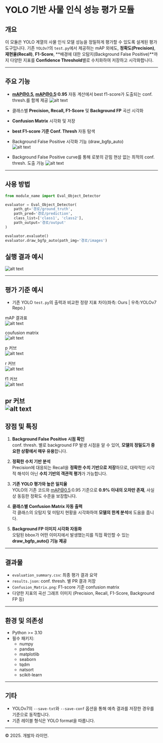 
# YOLO 기반 사물 인식 성능 평가 모듈

## 개요

이 모듈은 YOLO 계열의 사물 인식 모델 성능을 정밀하게 평가할 수 있도록 설계된 평가 도구입니다. 기존 `YOLOv7`의 `test.py`에서 제공하는 mAP 외에도, **정확도(Precision)**, **재현율(Recall)**, **F1-Score**, **배경에 대한 오탐지(Background False Positive)**까지 다양한 지표를 **Confidence Threshold**별로 수치화하여 저장하고 시각화합니다.

---

## 주요 기능

- **mAP@0.5, mAP@0.5:0.95** 자동 계산에서 best f1-score가 도출되는 conf. thresh.를 함께 제공
![alt text](readme_images/mAP_result.png)  
- 클래스별 **Precision, Recall, F1-Score** 및 **Background FP** 곡선 시각화
- **Confusion Matrix** 시각화 및 저장
- **best F1-score 기준 Conf. Thresh** 자동 탐색
- Background False Positive 시각화 기능 (draw_bgfp_auto)  
![alt text](readme_images/bg_fp_ex1.png)  
  
- Background False Positive curve를 통해 로봇의 갇힘 현상 없는 최적의 conf. thresh. 도출 가능 
![alt text](readme_images/Background_FP_curve.png)  
---

## 사용 방법

```python
from module_name import Eval_Object_Detector

evaluator = Eval_Object_Detector(
    path_gt='경로/ground_truth',
    path_pred='경로/prediction',
    class_list=['class1', 'class2'],
    path_output='경로/output'
)

evaluator.evaluate()
evaluator.draw_bgfp_auto(path_img='경로/images')
```

## 실행 결과 예시  
![alt text](readme_images/run_example_1.png)  

---

## 평가 기준 예시

- 기존 YOLO `test.py`의 출력과 비교한 정량 지표 차이(좌측: Ours | 우측:YOLOv7 Repo.)  

mAP 결과표  
![alt text](readme_images/mAP_compare.png)  

coufusion matrix  
![alt text](readme_images/cm.png)  

p 커브  
![alt text](readme_images/p_curve.png)  

r 커브  
![alt text](readme_images/r_curve.png)  

f1 커브  
![alt text](readme_images/f1_curve.png)  

pr 커브  
![alt text](readme_images/pr_curve.png)  
---

## 장점 및 특징

1. **Background False Positive 시점 확인**  
   conf. thresh. 별로 background FP 발생 시점을 알 수 있어, **모델의 정밀도가 중요한 상황에서 매우 유용**합니다.

2. **정확한 수치 기반 분석**  
   Precision에 대응되는 Recall을 **정확한 수치 기반으로 저장**하므로, 대략적인 시각적 해석이 아닌 **수치 기반의 객관적 평가**가 가능합니다.

3. **기존 YOLO 평가와 높은 일치율**  
   YOLO의 기존 코드와 mAP@0.5:0.95 기준으로 **0.9% 이내의 오차만 존재**, 사실상 동등한 정확도 수준을 보장합니다.

4. **클래스별 Confusion Matrix 자동 출력**  
   각 클래스의 오탐지 및 미탐지 현황을 시각화하여 **모델의 한계 분석**에 도움을 줍니다.

5. **Background FP 이미지 시각화 자동화**  
   오탐된 bbox가 어떤 이미지에서 발생했는지를 직접 확인할 수 있는 **draw_bgfp_auto() 기능 제공**

---

## 결과물

- `evaluation_summary.csv`: 최종 평가 결과 요약
- `results.json`: conf. thresh. 별 PR 결과 저장
- `Confusion_Matrix.png`: F1-score 기준 confusion matrix
- 다양한 지표의 곡선 그래프 이미지 (Precision, Recall, F1-Score, Background FP 등)

---

## 환경 및 의존성

- Python >= 3.10
- 필수 패키지:
  - numpy
  - pandas
  - matplotlib
  - seaborn
  - tqdm
  - natsort
  - scikit-learn

---

## 기타

- YOLOv7의 `--save-txt`와 `--save-conf` 옵션을 통해 예측 결과를 저장한 경우를 기준으로 동작합니다.
- 기존 레이블 형식은 YOLO format을 따릅니다.

---

© 2025. 개발자 라이언.
